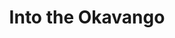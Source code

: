 ---
title:  "Into the Okavango"
description: "A live data expedition into the Okavango Delta. Expedition led by Steve Boyes of [The Wild Bird Trust](http://www.wildbirdtrust.com/).<br><br>Into the Okavango displays data which was uploaded daily, via satellite, by the expedition team in the Okavango Delta. Data is also available through a public API, allowing anyone to re-mix, analyze, or visualize the collected information. The software allows viewers to virtually experience one of the last remaining areas of true wilderness, normally inaccessible to the average person.<br><br>National Geographic explorer Dr. Steve Boyes has been leading expeditions into African wilderness for the past ten years. A South African ornithologist, Boyes dedicates his work to the conservation of the largest remaining untouched delta on our planet. For the past three expeditions, The Office for Creative Research provided Boyes and his team with live tracking software that visualized their GPS position, wildlife sightings, and position-based commentary."
category: into-the-okavango
year: 2014-2017
with: "the Office for Creative Research"
with-link: "https://ocr.nyc/"
for: "National Geographic"
for-link: "http://www.nationalgeographic.com/"

press: <a target='_blank' href='https://www.theguardian.com/environment/radical-conservation/2015/may/28/expedition-source-okavango-delta'>The Guardian</a>, <a target='_blank' href='http://news.nationalgeographic.com/2015/05/150527-okavango-wilderness-project-delta-africa-wetland/'>National Geographic</a>, <a target='_blank' href='http://theterramarproject.org/thedailycatch/the-internet-of-earth-things-engineering-into-the-okavango/'>The Terramar Project</a>

images: ['map1.jpg', 'journal3.jpg', 'https://player.vimeo.com/video/194103987']
index: 1
tags: ['web', 'interactive', 'open API', 'exploratory', 'live data']
---